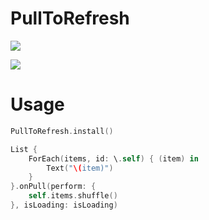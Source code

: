 # PullToRefresh

![](https://github.com/noppefoxwolf/PullToRefresh/blob/master/.github/ios.gif)

![](https://github.com/noppefoxwolf/PullToRefresh/blob/master/.github/mac.gif)

# Usage

```swift
PullToRefresh.install()
```

```swift
List {
    ForEach(items, id: \.self) { (item) in
        Text("\(item)")
    }
}.onPull(perform: {
    self.items.shuffle()
}, isLoading: isLoading)
```
